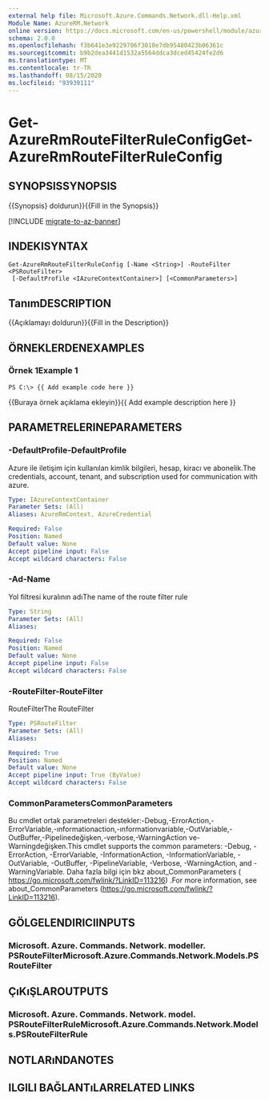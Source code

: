 ```yaml
---
external help file: Microsoft.Azure.Commands.Network.dll-Help.xml
Module Name: AzureRM.Network
online version: https://docs.microsoft.com/en-us/powershell/module/azurerm.network/get-azurermroutefilterruleconfig
schema: 2.0.0
ms.openlocfilehash: f3b641e3e9229706f3010e7db95480423b06361c
ms.sourcegitcommit: b9b2dea3441d1532a5564ddca3dced45424fe2d6
ms.translationtype: MT
ms.contentlocale: tr-TR
ms.lasthandoff: 08/15/2020
ms.locfileid: "93939111"
---
```

# <span data-ttu-id="0a85a-101">Get-AzureRmRouteFilterRuleConfig</span><span class="sxs-lookup"><span data-stu-id="0a85a-101">Get-AzureRmRouteFilterRuleConfig</span></span>

## <span data-ttu-id="0a85a-102">SYNOPSIS</span><span class="sxs-lookup"><span data-stu-id="0a85a-102">SYNOPSIS</span></span>
<span data-ttu-id="0a85a-103">{{Synopsis} doldurun}}</span><span class="sxs-lookup"><span data-stu-id="0a85a-103">{{Fill in the Synopsis}}</span></span>

[!INCLUDE [migrate-to-az-banner](../../includes/migrate-to-az-banner.md)]

## <span data-ttu-id="0a85a-104">INDEKI</span><span class="sxs-lookup"><span data-stu-id="0a85a-104">SYNTAX</span></span>

```
Get-AzureRmRouteFilterRuleConfig [-Name <String>] -RouteFilter <PSRouteFilter>
 [-DefaultProfile <IAzureContextContainer>] [<CommonParameters>]
```

## <span data-ttu-id="0a85a-105">Tanım</span><span class="sxs-lookup"><span data-stu-id="0a85a-105">DESCRIPTION</span></span>
<span data-ttu-id="0a85a-106">{{Açıklamayı doldurun}}</span><span class="sxs-lookup"><span data-stu-id="0a85a-106">{{Fill in the Description}}</span></span>

## <span data-ttu-id="0a85a-107">ÖRNEKLERDEN</span><span class="sxs-lookup"><span data-stu-id="0a85a-107">EXAMPLES</span></span>

### <span data-ttu-id="0a85a-108">Örnek 1</span><span class="sxs-lookup"><span data-stu-id="0a85a-108">Example 1</span></span>
```
PS C:\> {{ Add example code here }}
```

<span data-ttu-id="0a85a-109">{{Buraya örnek açıklama ekleyin}}</span><span class="sxs-lookup"><span data-stu-id="0a85a-109">{{ Add example description here }}</span></span>

## <span data-ttu-id="0a85a-110">PARAMETRELERINE</span><span class="sxs-lookup"><span data-stu-id="0a85a-110">PARAMETERS</span></span>

### <span data-ttu-id="0a85a-111">-DefaultProfile</span><span class="sxs-lookup"><span data-stu-id="0a85a-111">-DefaultProfile</span></span>
<span data-ttu-id="0a85a-112">Azure ile iletişim için kullanılan kimlik bilgileri, hesap, kiracı ve abonelik.</span><span class="sxs-lookup"><span data-stu-id="0a85a-112">The credentials, account, tenant, and subscription used for communication with azure.</span></span>

```yaml
Type: IAzureContextContainer
Parameter Sets: (All)
Aliases: AzureRmContext, AzureCredential

Required: False
Position: Named
Default value: None
Accept pipeline input: False
Accept wildcard characters: False
```

### <span data-ttu-id="0a85a-113">-Ad</span><span class="sxs-lookup"><span data-stu-id="0a85a-113">-Name</span></span>
<span data-ttu-id="0a85a-114">Yol filtresi kuralının adı</span><span class="sxs-lookup"><span data-stu-id="0a85a-114">The name of the route filter rule</span></span>

```yaml
Type: String
Parameter Sets: (All)
Aliases: 

Required: False
Position: Named
Default value: None
Accept pipeline input: False
Accept wildcard characters: False
```

### <span data-ttu-id="0a85a-115">-RouteFilter</span><span class="sxs-lookup"><span data-stu-id="0a85a-115">-RouteFilter</span></span>
<span data-ttu-id="0a85a-116">RouteFilter</span><span class="sxs-lookup"><span data-stu-id="0a85a-116">The RouteFilter</span></span>

```yaml
Type: PSRouteFilter
Parameter Sets: (All)
Aliases: 

Required: True
Position: Named
Default value: None
Accept pipeline input: True (ByValue)
Accept wildcard characters: False
```

### <span data-ttu-id="0a85a-117">CommonParameters</span><span class="sxs-lookup"><span data-stu-id="0a85a-117">CommonParameters</span></span>
<span data-ttu-id="0a85a-118">Bu cmdlet ortak parametreleri destekler:-Debug,-ErrorAction,-ErrorVariable,-ınformationaction,-ınformationvariable,-OutVariable,-OutBuffer,-Pipelinedeğişken,-verbose,-WarningAction ve-Warningdeğişken.</span><span class="sxs-lookup"><span data-stu-id="0a85a-118">This cmdlet supports the common parameters: -Debug, -ErrorAction, -ErrorVariable, -InformationAction, -InformationVariable, -OutVariable, -OutBuffer, -PipelineVariable, -Verbose, -WarningAction, and -WarningVariable.</span></span> <span data-ttu-id="0a85a-119">Daha fazla bilgi için bkz about_CommonParameters ( https://go.microsoft.com/fwlink/?LinkID=113216) .</span><span class="sxs-lookup"><span data-stu-id="0a85a-119">For more information, see about_CommonParameters (https://go.microsoft.com/fwlink/?LinkID=113216).</span></span>

## <span data-ttu-id="0a85a-120">GÖLGELENDIRICI</span><span class="sxs-lookup"><span data-stu-id="0a85a-120">INPUTS</span></span>

### <span data-ttu-id="0a85a-121">Microsoft. Azure. Commands. Network. modeller. PSRouteFilter</span><span class="sxs-lookup"><span data-stu-id="0a85a-121">Microsoft.Azure.Commands.Network.Models.PSRouteFilter</span></span>

## <span data-ttu-id="0a85a-122">ÇıKıŞLAR</span><span class="sxs-lookup"><span data-stu-id="0a85a-122">OUTPUTS</span></span>

### <span data-ttu-id="0a85a-123">Microsoft. Azure. Commands. Network. model. PSRouteFilterRule</span><span class="sxs-lookup"><span data-stu-id="0a85a-123">Microsoft.Azure.Commands.Network.Models.PSRouteFilterRule</span></span>

## <span data-ttu-id="0a85a-124">NOTLARıNDA</span><span class="sxs-lookup"><span data-stu-id="0a85a-124">NOTES</span></span>

## <span data-ttu-id="0a85a-125">ILGILI BAĞLANTıLAR</span><span class="sxs-lookup"><span data-stu-id="0a85a-125">RELATED LINKS</span></span>


